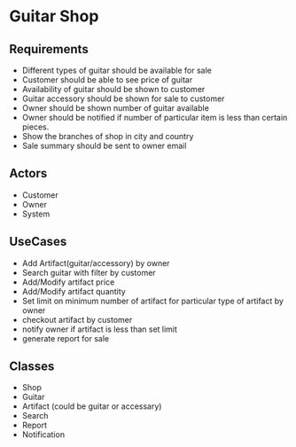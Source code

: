 # Guitar Shop

## Requirements
* Different types of guitar should be available for sale
* Customer should be able to see price of guitar
* Availability of guitar should be shown to customer
* Guitar accessory should be shown for sale to customer
* Owner should be shown number of guitar available
* Owner should be notified if number of particular item is less than certain pieces.
* Show the branches of shop in city and country
* Sale summary should be sent to owner email

## Actors
* Customer
* Owner
* System

## UseCases
* Add Artifact(guitar/accessory) by owner
* Search guitar with filter by customer
* Add/Modify artifact price
* Add/Modify artifact quantity
* Set limit on minimum number of artifact for particular type of artifact by owner
* checkout artifact by customer
* notify owner if artifact is less than set limit
* generate report for sale


## Classes
* Shop
* Guitar
* Artifact (could be guitar or accessary)
* Search
* Report
* Notification


